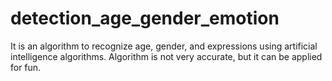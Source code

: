 # detection_age_gender_emotion
It is an algorithm to recognize age, gender, and expressions using artificial intelligence algorithms. Algorithm is not very accurate, but it can be applied for fun.

